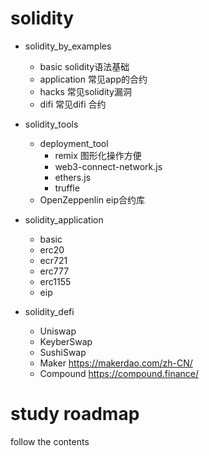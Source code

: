 # solidity 
- solidity_by_examples
  - basic          solidity语法基础
  - application    常见app的合约
  - hacks          常见solidity漏洞
  - difi           常见difi 合约 

- solidity_tools
  - deployment_tool
     - remix 图形化操作方便
     - web3-connect-network.js
     - ethers.js
     - truffle
  - OpenZeppenlin eip合约库

- solidity_application
  - basic
  - erc20
  - ecr721
  - erc777
  - erc1155
  - eip
    
- solidity_defi
  - Uniswap
  - KeyberSwap
  - SushiSwap
  - Maker       https://makerdao.com/zh-CN/  
  - Compound    https://compound.finance/
  
# study roadmap
follow the contents